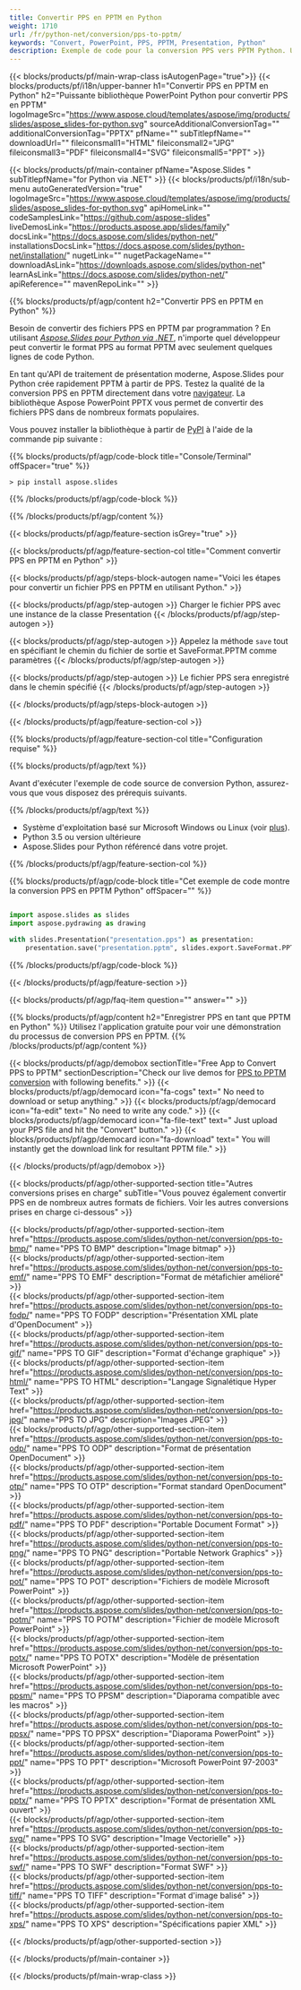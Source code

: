```yaml
---
title: Convertir PPS en PPTM en Python
weight: 1710
url: /fr/python-net/conversion/pps-to-pptm/ 
keywords: "Convert, PowerPoint, PPS, PPTM, Presentation, Python"
description: Exemple de code pour la conversion PPS vers PPTM Python. Utilisez l'API PowerPoint Python pour la conversion par lots de fichiers PPS en fichiers PPTM.
---
```


{{< blocks/products/pf/main-wrap-class isAutogenPage="true">}}
{{< blocks/products/pf/i18n/upper-banner h1="Convertir PPS en PPTM en Python" h2="Puissante bibliothèque PowerPoint Python pour convertir PPS en PPTM" logoImageSrc="https://www.aspose.cloud/templates/aspose/img/products/slides/aspose_slides-for-python.svg" sourceAdditionalConversionTag="" additionalConversionTag="PPTX" pfName="" subTitlepfName="" downloadUrl="" fileiconsmall1="HTML" fileiconsmall2="JPG" fileiconsmall3="PDF" fileiconsmall4="SVG" fileiconsmall5="PPT" >}}

{{< blocks/products/pf/main-container pfName="Aspose.Slides " subTitlepfName="for Python via .NET" >}}
{{< blocks/products/pf/i18n/sub-menu autoGeneratedVersion="true" logoImageSrc="https://www.aspose.cloud/templates/aspose/img/products/slides/aspose_slides-for-python.svg" apiHomeLink="" codeSamplesLink="https://github.com/aspose-slides" liveDemosLink="https://products.aspose.app/slides/family" docsLink="https://docs.aspose.com/slides/python-net/" installationsDocsLink="https://docs.aspose.com/slides/python-net/installation/" nugetLink="" nugetPackageName="" downloadAsLink="https://downloads.aspose.com/slides/python-net" learnAsLink="https://docs.aspose.com/slides/python-net/" apiReference="" mavenRepoLink="" >}}

{{% blocks/products/pf/agp/content h2="Convertir PPS en PPTM en Python" %}}

Besoin de convertir des fichiers PPS en PPTM par programmation ? En utilisant [*Aspose.Slides pour Python via .NET*](https://products.aspose.com/slides/python-net/), n'importe quel développeur peut convertir le format PPS au format PPTM avec seulement quelques lignes de code Python.

En tant qu'API de traitement de présentation moderne, Aspose.Slides pour Python crée rapidement PPTM à partir de PPS. Testez la qualité de la conversion PPS en PPTM directement dans votre [navigateur](https://products.aspose.app/slides/conversion). La bibliothèque Aspose PowerPoint PPTX vous permet de convertir des fichiers PPS dans de nombreux formats populaires.

Vous pouvez installer la bibliothèque à partir de [PyPI](https://pypi.org/project/Aspose.Slides/) à l'aide de la commande pip suivante :

{{% blocks/products/pf/agp/code-block title="Console/Terminal" offSpacer="true" %}}

```console
> pip install aspose.slides

```

{{% /blocks/products/pf/agp/code-block %}}

{{% /blocks/products/pf/agp/content %}}

{{< blocks/products/pf/agp/feature-section isGrey="true" >}}

{{< blocks/products/pf/agp/feature-section-col title="Comment convertir PPS en PPTM en Python" >}}

{{< blocks/products/pf/agp/steps-block-autogen name="Voici les étapes pour convertir un fichier PPS en PPTM en utilisant Python." >}}

{{< blocks/products/pf/agp/step-autogen >}}
Charger le fichier PPS avec une instance de la classe Presentation
{{< /blocks/products/pf/agp/step-autogen >}}

{{< blocks/products/pf/agp/step-autogen >}}
Appelez la méthode `save` tout en spécifiant le chemin du fichier de sortie et SaveFormat.PPTM comme paramètres
{{< /blocks/products/pf/agp/step-autogen >}}

{{< blocks/products/pf/agp/step-autogen >}}
Le fichier PPS sera enregistré dans le chemin spécifié
{{< /blocks/products/pf/agp/step-autogen >}}

{{< /blocks/products/pf/agp/steps-block-autogen >}}

{{< /blocks/products/pf/agp/feature-section-col >}}

{{% blocks/products/pf/agp/feature-section-col title="Configuration requise" %}}

{{% blocks/products/pf/agp/text %}}

 Avant d'exécuter l'exemple de code source de conversion Python, assurez-vous que vous disposez des prérequis suivants.

{{% /blocks/products/pf/agp/text %}}

- Système d'exploitation basé sur Microsoft Windows ou Linux (voir [plus](https://docs.aspose.com/slides/python-net/system-requirements/)).
- Python 3.5 ou version ultérieure
- Aspose.Slides pour Python référencé dans votre projet.

{{% /blocks/products/pf/agp/feature-section-col %}}

{{% blocks/products/pf/agp/code-block title="Cet exemple de code montre la conversion PPS en PPTM Python" offSpacer="" %}}

```py

import aspose.slides as slides
import aspose.pydrawing as drawing

with slides.Presentation("presentation.pps") as presentation:
    presentation.save("presentation.pptm", slides.export.SaveFormat.PPTM)

```
{{% /blocks/products/pf/agp/code-block %}}

{{< /blocks/products/pf/agp/feature-section >}}

{{< blocks/products/pf/agp/faq-item question="" answer="" >}}
 
{{% blocks/products/pf/agp/content h2="Enregistrer PPS en tant que PPTM en Python" %}}
Utilisez l'application gratuite pour voir une démonstration du processus de conversion PPS en PPTM. 
{{% /blocks/products/pf/agp/content %}}

<!-- aboutfile Starts -->

{{< blocks/products/pf/agp/demobox sectionTitle="Free App to Convert PPS to PPTM" sectionDescription="Check our live demos for [PPS to PPTM conversion](https://products.aspose.app/slides/conversion/) with following benefits." >}}
        {{< blocks/products/pf/agp/democard icon="fa-cogs" text=" No need to download or setup anything." >}}
        {{< blocks/products/pf/agp/democard icon="fa-edit" text=" No need to write any code." >}}
        {{< blocks/products/pf/agp/democard icon="fa-file-text" text=" Just upload your PPS file and hit the \"Convert\" button." >}}
        {{< blocks/products/pf/agp/democard icon="fa-download" text=" You will instantly get the download link for resultant PPTM file." >}}

{{< /blocks/products/pf/agp/demobox >}}

<!-- aboutfile Ends -->

{{< blocks/products/pf/agp/other-supported-section title="Autres conversions prises en charge" subTitle="Vous pouvez également convertir PPS en de nombreux autres formats de fichiers. Voir les autres conversions prises en charge ci-dessous" >}}

{{< blocks/products/pf/agp/other-supported-section-item href="https://products.aspose.com/slides/python-net/conversion/pps-to-bmp/" name="PPS TO BMP" description="Image bitmap" >}}  
{{< blocks/products/pf/agp/other-supported-section-item href="https://products.aspose.com/slides/python-net/conversion/pps-to-emf/" name="PPS TO EMF" description="Format de métafichier amélioré" >}}  
{{< blocks/products/pf/agp/other-supported-section-item href="https://products.aspose.com/slides/python-net/conversion/pps-to-fodp/" name="PPS TO FODP" description="Présentation XML plate d'OpenDocument" >}}  
{{< blocks/products/pf/agp/other-supported-section-item href="https://products.aspose.com/slides/python-net/conversion/pps-to-gif/" name="PPS TO GIF" description="Format d'échange graphique" >}}  
{{< blocks/products/pf/agp/other-supported-section-item href="https://products.aspose.com/slides/python-net/conversion/pps-to-html/" name="PPS TO HTML" description="Langage Signalétique Hyper Text" >}}  
{{< blocks/products/pf/agp/other-supported-section-item href="https://products.aspose.com/slides/python-net/conversion/pps-to-jpg/" name="PPS TO JPG" description="Images JPEG" >}}  
{{< blocks/products/pf/agp/other-supported-section-item href="https://products.aspose.com/slides/python-net/conversion/pps-to-odp/" name="PPS TO ODP" description="Format de présentation OpenDocument" >}}  
{{< blocks/products/pf/agp/other-supported-section-item href="https://products.aspose.com/slides/python-net/conversion/pps-to-otp/" name="PPS TO OTP" description="Format standard OpenDocument" >}}  
{{< blocks/products/pf/agp/other-supported-section-item href="https://products.aspose.com/slides/python-net/conversion/pps-to-pdf/" name="PPS TO PDF" description="Portable Document Format" >}}  
{{< blocks/products/pf/agp/other-supported-section-item href="https://products.aspose.com/slides/python-net/conversion/pps-to-png/" name="PPS TO PNG" description="Portable Network Graphics" >}}  
{{< blocks/products/pf/agp/other-supported-section-item href="https://products.aspose.com/slides/python-net/conversion/pps-to-pot/" name="PPS TO POT" description="Fichiers de modèle Microsoft PowerPoint" >}}  
{{< blocks/products/pf/agp/other-supported-section-item href="https://products.aspose.com/slides/python-net/conversion/pps-to-potm/" name="PPS TO POTM" description="Fichier de modèle Microsoft PowerPoint" >}}  
{{< blocks/products/pf/agp/other-supported-section-item href="https://products.aspose.com/slides/python-net/conversion/pps-to-potx/" name="PPS TO POTX" description="Modèle de présentation Microsoft PowerPoint" >}}  
{{< blocks/products/pf/agp/other-supported-section-item href="https://products.aspose.com/slides/python-net/conversion/pps-to-ppsm/" name="PPS TO PPSM" description="Diaporama compatible avec les macros" >}}  
{{< blocks/products/pf/agp/other-supported-section-item href="https://products.aspose.com/slides/python-net/conversion/pps-to-ppsx/" name="PPS TO PPSX" description="Diaporama PowerPoint" >}}  
{{< blocks/products/pf/agp/other-supported-section-item href="https://products.aspose.com/slides/python-net/conversion/pps-to-ppt/" name="PPS TO PPT" description="Microsoft PowerPoint 97-2003" >}}  
{{< blocks/products/pf/agp/other-supported-section-item href="https://products.aspose.com/slides/python-net/conversion/pps-to-pptx/" name="PPS TO PPTX" description="Format de présentation XML ouvert" >}}  
{{< blocks/products/pf/agp/other-supported-section-item href="https://products.aspose.com/slides/python-net/conversion/pps-to-svg/" name="PPS TO SVG" description="Image Vectorielle" >}}  
{{< blocks/products/pf/agp/other-supported-section-item href="https://products.aspose.com/slides/python-net/conversion/pps-to-swf/" name="PPS TO SWF" description="Format SWF" >}}  
{{< blocks/products/pf/agp/other-supported-section-item href="https://products.aspose.com/slides/python-net/conversion/pps-to-tiff/" name="PPS TO TIFF" description="Format d'image balisé" >}}  
{{< blocks/products/pf/agp/other-supported-section-item href="https://products.aspose.com/slides/python-net/conversion/pps-to-xps/" name="PPS TO XPS" description="Spécifications papier XML" >}}  


{{< /blocks/products/pf/agp/other-supported-section >}}

{{< /blocks/products/pf/main-container >}}
    
{{< /blocks/products/pf/main-wrap-class >}}